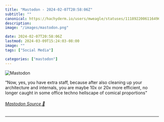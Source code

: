 ```yaml
---
title: "Mastodon - 2024-02-07T20:58:06Z"
subtitle: ""
canonical: https://hachyderm.io/users/mweagle/statuses/111892200611649642
description:
image: "/images/mastodon.png"

date: 2024-02-07T20:58:06Z
lastmod: 2024-03-09T15:24:03-08:00
image: ""
tags: ["Social Media"]

categories: ["mastodon"]
---
```

![Mastodon](/images/mastodon.png)

<p>“Now, yes, you have extra staff, because after also cleaning up your architecture and internals, you are maybe 10x or 20x more efficient, no longer caught in some office techno hellscape of comical proportions”</p>


###### [Mastodon Source 🐘](https://hachyderm.io/@mweagle/111892200611649642)

___
